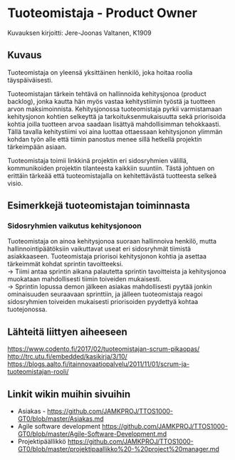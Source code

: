 # Tuoteomistaja - Product Owner

Kuvauksen kirjoitti: Jere-Joonas Valtanen, K1909

## Kuvaus

Tuoteomistaja on yleensä yksittäinen henkilö, joka hoitaa roolia täyspäiväisesti.

Tuoteomistajan tärkein tehtävä on hallinnoida kehitysjonoa (product backlog), jonka kautta hän myös vastaa kehitystiimin työstä ja tuotteen arvon maksimoinnista.
Kehitysjonossa tuoteomistaja pyrkii varmistamaan kehitysjonon kohtien selkeyttä ja tarkoituksenmukaisuutta sekä priorisoida kohtia joilla tuotteen arvoa saadaan lisättyä mahdollisimman tehokkaasti.
Tällä tavalla kehitystiimi voi aina luottaa ottaessaan kehitysjonon ylimmän kohdan työn alle että tiimin panostus menee sillä hetkellä projektin tärkeimpään asiaan.

Tuoteomistaja toimii linkkinä projektin eri sidosryhmien välillä, kommunikoiden projektin tilanteesta kaikkiin suuntiin. Tästä johtuen on erittäin tärkeää että tuoteomistajalla on kehitettävästä tuotteesta selkeä visio.

## Esimerkkejä tuoteomistajan toiminnasta

### Sidosryhmien vaikutus kehitysjonoon

Tuoteomistaja on ainoa kehitysjonoa suoraan hallinnoiva henkilö, mutta hallinnointipäätöksiin vaikuttavat useat eri sidosryhmät tiimistä asiakkaaseen.
Tuoteomistaja priorisoi kehitysjonon kohtia ja asettaa tärkeimmät kohdat sprintin tavoitteeksi.  
-> Tiimi antaa sprintin aikana palautetta sprintin tavoitteista ja kehitysjonoa muokataan mahdollisesti tiimin toiveiden mukaisesti.  
-> Sprintin lopussa demon jälkeen asiakas mahdollisesti pyytää jonkin ominaisuuden seuraavaan sprinttiin, ja jälleen tuoteomistaja reagoi sidosryhmien toiveiden mukaisesti priorisoiden pyydettyä kohtaa tuotejonossa.


## Lähteitä liittyen aiheeseen

https://www.codento.fi/2017/02/tuoteomistajan-scrum-pikaopas/  
http://trc.utu.fi/embedded/kasikirja/3/10/  
https://blogs.aalto.fi/itainnovaatiopalvelu/2011/11/01/scrum-ja-tuoteomistajan-rooli/

## Linkit wikin muihin sivuihin

* Asiakas - https://github.com/JAMKPROJ/TTOS1000-GT0/blob/master/Asiakas.md
* Agile software development https://github.com/JAMKPROJ/TTOS1000-GT0/blob/master/Agile-Software-Development.md
* Projektipäällikkö https://github.com/JAMKPROJ/TTOS1000-GT0/blob/master/projektipaallikko%20-%20project%20manager.md
